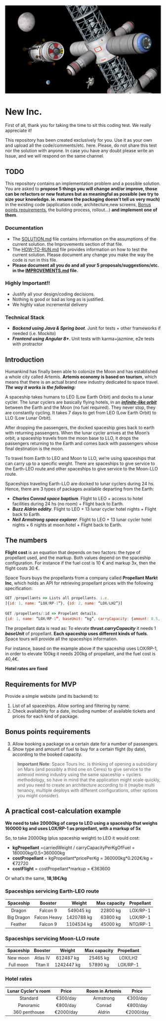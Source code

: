 ![Cycler](./cycler.png)

# New Inc.

First of all, thank you for taking the time to sit this coding test. We really appreciate it!

This repository has been created exclusively for you. Use it as your own and upload all the code/comments/etc. here. Please, do not share this test nor the solution with anyone. In case you have any doubt please write an Issue, and we will respond on the same channel.

## TODO

This repository contains an implementation problem and a possible solution. You are asked to **propose 5 things you will change and/or improve, those can be refactors or new features but as meaningful as possible (we try to size your knowledge. ie. rename the packaging doesn't tell us very much)** in the existing code (application code, architecture,new screens, [Bonus points requirements](#bonus-points-requirements), the building process, rollout...) **and implement one of them**.

### Documentation

- The [SOLUTION.md](SOLUTION.md) file contains information on the assumptions of the current solution. the Improvements section of that file.
- The [HOW-TO-RUN.md](HOW-TO-RUN.md) file provides information on how to test the current solution. Please document any change you make the way the code is run in this file.
- **Please document all you do and all your 5 proposals/suggestions/etc. in the [IMPROVEMENTS.md](IMPROVEMENTS.md) file.**

### Highly Important!!

- Justify all your design/coding decisions.
- Nothing is good or bad as long as is justified.
- We highly value incremental delivery

### Technical Stack

- **_Backend using Java & Spring boot_**. Junit for tests + other frameworks if needed (i.e. Mockito)
- **_Frontend using Angular 8+_**. Unit tests with karma+jazmine, e2e tests with protractor

## Introduction

Humankind has finally been able to colonize the Moon and has established a whole city called Artemis. **Artemis economy is based on tourism**, which means that there is an actual brand new industry dedicated to space travel. **_The way it works is the following:_**

A spaceship takes humans to LEO (Low Earth Orbit) and docks to a lunar cycler. The lunar cyclers are basically flying hotels, in an **_[infinite-like orbit](cycler-map.png)_** between the Earth and the Moon (no fuel required). They never stop, they are constantly cycling. It takes 7 days to get from LEO (Low Earth Orbit) to LLO (Low Lunar Orbit).

After dropping the passengers, the docked spaceship goes back to earth with returning passengers. When the lunar cycler arrives at the Moon’s orbit, a spaceship travels from the moon base to LLO, it drops the passengers returning to the Earth and comes back with passengers whose final destination is the moon.

To travel from Earth to LEO and Moon to LLO, we’re using spaceships that can carry up to a specific weight. There are spaceships to give service to the Earth-LEO route and other spaceships to give service to the Moon-LLO route.

Spaceships traveling Earth-LLO are docked to lunar cyclers during 24 hs. Hence, there are 3 types of packages available departing from the Earth:

- **_Charles Conrad space baptism_**. Flight to LEO + access to hotel facilities during 24 hs (no room) + Flight back to Earth.
- **_Buzz Aldrin oddity_**. Flight to LEO + 13 lunar cycler hotel nights + Flight back to Earth.
- **_Neil Armstrong space explorer_**. Flight to LEO + 13 lunar cycler hotel nights + 6 nights at moon hotel + Flight back to Earth.

## The numbers

**Flight cost** is an equation that depends on two factors: the type of propellant used, and the markup. Both values depend on the spaceship configuration. For instance if the fuel cost is 10 € and markup 3x, then the flight costs 30 €.

Space Tours buys the propellants from a company called **Propellant Markt Inc**, which holds an API for retrieving propellant prices with the following specification:

```js
GET /propellants => Lists all propellants. i.e.
[{id: 1, name: “LOX/RP-1”}, {id: 2, name: “LOX/LH2”}]

GET /propellants/:id => Propelant details.
{id: 1, name: “LOX/RP-1”, baseUnit: “kg”, carryCapacity: {amount: 0.5, unit: “kg”}}, price: 0.202}
```

The propellant data is read as: To elevate **_thrust.carryCapacity_** it needs 1 **_baseUnit_** of propellant. **Each spaceship uses different kinds of fuels**. Space tours will provide all the spaceships information.

For instance, based on the example above if the spaceship uses LOX/RP-1, in order to elevate 100kg it needs 200kg of propellant, and the fuel cost is 40,4€.

**Hotel rates are fixed**

## Requirements for MVP

Provide a simple website (and its backend) to:

1. List of all spaceships. Allow sorting and filtering by name.
2. Check availability for a date, including number of available tickets and prices for each kind of package.

## Bonus points requirements

3. Allow booking a package on a certain date for a number of passengers.
4. Show type and amount of fuel to buy for a certain flight (by date), according to the booked capacity.

> **Important Note**: Space Tours Inc. is thinking of opening a subsidiary on Mars (and possibly a third one on Ceres) to give service to the asteroid mining industry using the same spaceship + cyclers methodology, so have in mind that the application might scale quickly, and you need to create an architecture according to it (maybe multi tenancy, multiple deploys with different configurations, other options you might consider).

## A practical cost-calculation example

**We need to take 20000kg of cargo to LEO using a spaceship that weighs 160000 kg and uses LOX/RP-1 as propellant, with a markup of 5x**

So, to take 20000kg (plus spaceship weight) to LEO it would cost:

- **kgPropellant** =carriedWeight / carryCapacityPerKgOfFuel = 180000kg/0.5=360000kg
- **costPropellant** = kgPropellant\*pricePerKg = 360000kg\*0.202€/kg = €72720
- **costFlight** = costPropellant\*markup = €363600

Or what’s the same, **18,18€/kg**

### Spaceships servicing Earth-LEO route

| Spaceship  |   Booster    |   Weight   | Max capacity | Propellant |
| :--------: | :----------: | :--------: | :----------: | :--------: |
|   Dragon   |   Falcon 9   | 549045 kg  |   22800 kg   |  LOX/RP-1  |
| Big Dragon | Falcon Heavy | 1420788 kg |   63800 kg   |  LOX/RP-1  |
|  Feather   |   Falcon 9   | 1104534 kg |   45000 kg   |  NTO/RP-1  |

### Spaceships servicing Moon-LLO route

| Spaceship | Booster  |   Weight   | Max capacity | Propellant |
| :-------: | :------: | :--------: | :----------: | :--------: |
| New moon  | Atlas IV | 612487 kg  |   25465 kg   |  LOX/LH2   |
| Full moon | Titan II | 1242447 kg |   57890 kg   |  LOX/RP-1  |

### Hotel rates

| Lunar Cycler's room |   Price   |     | Room in Artemis |   Price   |
| :-----------------: | :-------: | --- | :-------------: | :-------: |
|      Standard       | €300/day  |     |    Armstrong    | €300/day  |
|      Panoramic      | €800/day  |     |     Conrad      | €800/day  |
|    360 penthouse    | €2000/day |     |     Aldrin      | €2000/day |
